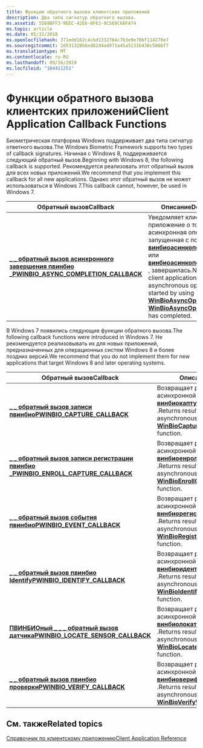 ```yaml
---
title: Функции обратного вызова клиентских приложений
description: Два типа сигнатур обратного вызова.
ms.assetid: 5569BFF3-9EEC-42E6-8F63-0C569C68FA74
ms.topic: article
ms.date: 05/31/2018
ms.openlocfilehash: 371edd162c4cbd1332764c7b3e9e70bf114270e7
ms.sourcegitcommit: 2d531328b6ed82d4ad971a45a5131b430c5866f7
ms.translationtype: MT
ms.contentlocale: ru-RU
ms.lasthandoff: 09/16/2019
ms.locfileid: "104411251"
---
```

# <a name="client-application-callback-functions"></a><span data-ttu-id="6c731-103">Функции обратного вызова клиентских приложений</span><span class="sxs-lookup"><span data-stu-id="6c731-103">Client Application Callback Functions</span></span>

<span data-ttu-id="6c731-104">Биометрическая платформа Windows поддерживает два типа сигнатур ответного вызова.</span><span class="sxs-lookup"><span data-stu-id="6c731-104">The Windows Biometric Framework supports two types of callback signatures.</span></span> <span data-ttu-id="6c731-105">Начиная с Windows 8, поддерживается следующий обратный вызов.</span><span class="sxs-lookup"><span data-stu-id="6c731-105">Beginning with Windows 8, the following callback is supported.</span></span> <span data-ttu-id="6c731-106">Рекомендуется реализовать этот обратный вызов для всех новых приложений.</span><span class="sxs-lookup"><span data-stu-id="6c731-106">We recommend that you implement this callback for all new applications.</span></span> <span data-ttu-id="6c731-107">Однако этот обратный вызов не может использоваться в Windows 7.</span><span class="sxs-lookup"><span data-stu-id="6c731-107">This callback cannot, however, be used in Windows 7.</span></span>



| <span data-ttu-id="6c731-108">Обратный вызов</span><span class="sxs-lookup"><span data-stu-id="6c731-108">Callback</span></span>                                                                                     | <span data-ttu-id="6c731-109">Описание</span><span class="sxs-lookup"><span data-stu-id="6c731-109">Description</span></span>                                                                                                                                                                                                                        |
|----------------------------------------------------------------------------------------------|------------------------------------------------------------------------------------------------------------------------------------------------------------------------------------------------------------------------------------|
| [<span data-ttu-id="6c731-110">**\_ \_ обратный вызов асинхронного завершения пвинбио \_**</span><span class="sxs-lookup"><span data-stu-id="6c731-110">**PWINBIO\_ASYNC\_COMPLETION\_CALLBACK**</span></span>](/windows/desktop/api/Winbio/nc-winbio-pwinbio_async_completion_callback)<br/> | <span data-ttu-id="6c731-111">Уведомляет клиентское приложение о том, что асинхронная операция, запущенная с помощью [**винбиоасинкопенсессион**](/windows/desktop/api/Winbio/nf-winbio-winbioasyncopensession) или [**винбиоасинкопенфрамеворк**](/windows/desktop/api/Winbio/nf-winbio-winbioasyncopenframework) , завершилась.</span><span class="sxs-lookup"><span data-stu-id="6c731-111">Notifies the client application that an asynchronous operation started by using [**WinBioAsyncOpenSession**](/windows/desktop/api/Winbio/nf-winbio-winbioasyncopensession) or [**WinBioAsyncOpenFramework**](/windows/desktop/api/Winbio/nf-winbio-winbioasyncopenframework) has completed.</span></span><br/> |



 

<span data-ttu-id="6c731-112">В Windows 7 появились следующие функции обратного вызова.</span><span class="sxs-lookup"><span data-stu-id="6c731-112">The following callback functions were introduced in Windows 7.</span></span> <span data-ttu-id="6c731-113">Не рекомендуется реализовывать их для новых приложений, предназначенных для операционных систем Windows 8 и более поздних версий.</span><span class="sxs-lookup"><span data-stu-id="6c731-113">We recommend that you do not implement them for new applications that target Windows 8 and later operating systems.</span></span>



| <span data-ttu-id="6c731-114">Обратный вызов</span><span class="sxs-lookup"><span data-stu-id="6c731-114">Callback</span></span>                                                                                 | <span data-ttu-id="6c731-115">Описание</span><span class="sxs-lookup"><span data-stu-id="6c731-115">Description</span></span>                                                                                                                           |
|------------------------------------------------------------------------------------------|---------------------------------------------------------------------------------------------------------------------------------------|
| [<span data-ttu-id="6c731-116">**\_ \_ обратный вызов записи пвинбио**</span><span class="sxs-lookup"><span data-stu-id="6c731-116">**PWINBIO\_CAPTURE\_CALLBACK**</span></span>](/windows/desktop/api/Winbio/nc-winbio-pwinbio_capture_callback)<br/>                | <span data-ttu-id="6c731-117">Возвращает результаты асинхронной функции [**винбиокаптуресамплевискаллбакк**](/windows/desktop/api/Winbio/nf-winbio-winbiocapturesamplewithcallback) .</span><span class="sxs-lookup"><span data-stu-id="6c731-117">Returns results from the asynchronous [**WinBioCaptureSampleWithCallback**](/windows/desktop/api/Winbio/nf-winbio-winbiocapturesamplewithcallback) function.</span></span><br/> |
| [<span data-ttu-id="6c731-118">**\_ \_ обратный вызов записи регистрации пвинбио \_**</span><span class="sxs-lookup"><span data-stu-id="6c731-118">**PWINBIO\_ENROLL\_CAPTURE\_CALLBACK**</span></span>](/windows/desktop/api/Winbio/nc-winbio-pwinbio_enroll_capture_callback)<br/> | <span data-ttu-id="6c731-119">Возвращает результаты асинхронной функции [**винбиоенроллкаптуревискаллбакк**](/windows/desktop/api/Winbio/nf-winbio-winbioenrollcapturewithcallback) .</span><span class="sxs-lookup"><span data-stu-id="6c731-119">Returns results from the asynchronous [**WinBioEnrollCaptureWithCallback**](/windows/desktop/api/Winbio/nf-winbio-winbioenrollcapturewithcallback) function.</span></span><br/> |
| [<span data-ttu-id="6c731-120">**\_ \_ обратный вызов события пвинбио**</span><span class="sxs-lookup"><span data-stu-id="6c731-120">**PWINBIO\_EVENT\_CALLBACK**</span></span>](/windows/desktop/api/Winbio/nc-winbio-pwinbio_event_callback)<br/>                    | <span data-ttu-id="6c731-121">Возвращает результаты асинхронной функции [**винбиорегистеревентмонитор**](/windows/desktop/api/Winbio/nf-winbio-winbioregistereventmonitor) .</span><span class="sxs-lookup"><span data-stu-id="6c731-121">Returns results from the asynchronous [**WinBioRegisterEventMonitor**](/windows/desktop/api/Winbio/nf-winbio-winbioregistereventmonitor) function.</span></span><br/>           |
| [<span data-ttu-id="6c731-122">**\_ \_ обратный вызов пвинбио Identify**</span><span class="sxs-lookup"><span data-stu-id="6c731-122">**PWINBIO\_IDENTIFY\_CALLBACK**</span></span>](/windows/desktop/api/Winbio/nc-winbio-pwinbio_identify_callback)<br/>              | <span data-ttu-id="6c731-123">Возвращает результаты асинхронной функции [**винбиоидентифивискаллбакк**](/windows/desktop/api/Winbio/nf-winbio-winbioidentifywithcallback) .</span><span class="sxs-lookup"><span data-stu-id="6c731-123">Returns results from the asynchronous [**WinBioIdentifyWithCallback**](/windows/desktop/api/Winbio/nf-winbio-winbioidentifywithcallback) function.</span></span><br/>           |
| [<span data-ttu-id="6c731-124">**ПВИНБИОный \_ \_ \_ обратный вызов датчика**</span><span class="sxs-lookup"><span data-stu-id="6c731-124">**PWINBIO\_LOCATE\_SENSOR\_CALLBACK**</span></span>](/windows/desktop/api/Winbio/nc-winbio-pwinbio_locate_sensor_callback)<br/>   | <span data-ttu-id="6c731-125">Возвращает результаты асинхронной функции [**винбиолокатесенсорвискаллбакк**](/windows/desktop/api/Winbio/nf-winbio-winbiolocatesensorwithcallback) .</span><span class="sxs-lookup"><span data-stu-id="6c731-125">Returns results from the asynchronous [**WinBioLocateSensorWithCallback**](/windows/desktop/api/Winbio/nf-winbio-winbiolocatesensorwithcallback) function.</span></span><br/>   |
| [<span data-ttu-id="6c731-126">**\_ \_ обратный вызов пвинбио проверки**</span><span class="sxs-lookup"><span data-stu-id="6c731-126">**PWINBIO\_VERIFY\_CALLBACK**</span></span>](/windows/desktop/api/Winbio/nc-winbio-pwinbio_verify_callback)<br/>                  | <span data-ttu-id="6c731-127">Возвращает результаты асинхронной функции [**винбиоверифивискаллбакк**](/windows/desktop/api/Winbio/nf-winbio-winbioverifywithcallback) .</span><span class="sxs-lookup"><span data-stu-id="6c731-127">Returns results from the asynchronous [**WinBioVerifyWithCallback**](/windows/desktop/api/Winbio/nf-winbio-winbioverifywithcallback) function.</span></span><br/>               |



 

## <a name="related-topics"></a><span data-ttu-id="6c731-128">См. также</span><span class="sxs-lookup"><span data-stu-id="6c731-128">Related topics</span></span>

<dl> <dt>

[<span data-ttu-id="6c731-129">Справочник по клиентскому приложению</span><span class="sxs-lookup"><span data-stu-id="6c731-129">Client Application Reference</span></span>](client-application-reference.md)
</dt> </dl>

 

 





